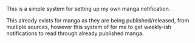 This is a simple system for setting up my own manga notification.

This already exists for manga as they are being published/released, from multiple sources, however this system of for me to get weekly-ish notifications to read through already published manga.
